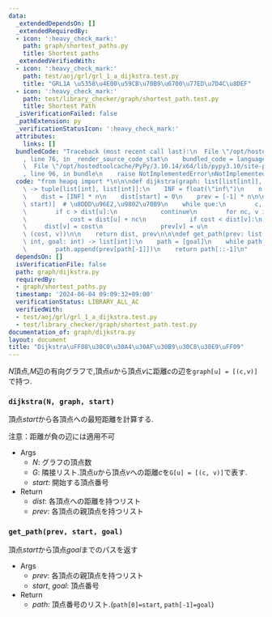 ```yaml
---
data:
  _extendedDependsOn: []
  _extendedRequiredBy:
  - icon: ':heavy_check_mark:'
    path: graph/shortest_paths.py
    title: Shortest paths
  _extendedVerifiedWith:
  - icon: ':heavy_check_mark:'
    path: test/aoj/grl/grl_1_a_dijkstra.test.py
    title: "GRL1A \u5358\u4E00\u59CB\u70B9\u6700\u77ED\u7D4C\u8DEF"
  - icon: ':heavy_check_mark:'
    path: test/library_checker/graph/shortest_path.test.py
    title: Shortest Path
  _isVerificationFailed: false
  _pathExtension: py
  _verificationStatusIcon: ':heavy_check_mark:'
  attributes:
    links: []
  bundledCode: "Traceback (most recent call last):\n  File \"/opt/hostedtoolcache/PyPy/3.10.14/x64/lib/pypy3.10/site-packages/onlinejudge_verify/documentation/build.py\"\
    , line 76, in _render_source_code_stat\n    bundled_code = language.bundle(\n\
    \  File \"/opt/hostedtoolcache/PyPy/3.10.14/x64/lib/pypy3.10/site-packages/onlinejudge_verify/languages/python.py\"\
    , line 96, in bundle\n    raise NotImplementedError\nNotImplementedError\n"
  code: "from heapq import *\n\n\ndef dijkstra(graph: list[list[int]], start: int)\
    \ -> tuple[list[int], list[int]]:\n    INF = float(\"inf\")\n    n = len(graph)\n\
    \    dist = [INF] * n\n    dist[start] = 0\n    prev = [-1] * n\n\n    que = [(0,\
    \ start)]  # \u8DDD\u96E2,\u9802\u70B9\n    while que:\n        c, u = heappop(que)\n\
    \        if c > dist[u]:\n            continue\n        for nc, v in graph[u]:\n\
    \            cost = dist[u] + nc\n            if cost < dist[v]:\n           \
    \     dist[v] = cost\n                prev[v] = u\n                heappush(que,\
    \ (cost, v))\n\n    return dist, prev\n\n\ndef get_path(prev: list[int], start:\
    \ int, goal: int) -> list[int]:\n    path = [goal]\n    while path[-1] != start:\n\
    \        path.append(prev[path[-1]])\n    return path[::-1]\n"
  dependsOn: []
  isVerificationFile: false
  path: graph/dijkstra.py
  requiredBy:
  - graph/shortest_paths.py
  timestamp: '2024-06-04 09:09:32+09:00'
  verificationStatus: LIBRARY_ALL_AC
  verifiedWith:
  - test/aoj/grl/grl_1_a_dijkstra.test.py
  - test/library_checker/graph/shortest_path.test.py
documentation_of: graph/dijkstra.py
layout: document
title: "Dijkstra\uFF08\u30C0\u30A4\u30AF\u30B9\u30C8\u30E9\uFF09"
---
```


$N$頂点,$M$辺の有向グラフで,頂点$u$から頂点$v$に距離$c$の辺を`graph[u] = [(c,v)]`で持つ.

### `dijkstra(N, graph, start)`

頂点$start$から各頂点への最短距離を計算する.

注意：距離が負の辺には適用不可

- Args
    - $N$: グラフの頂点数
    - $G$: 隣接リスト.頂点$u$から頂点$v$への距離$c$を`G[u] = [(c, v)]`で表す.
    - $start$: 開始する頂点番号
- Return
    - $dist$: 各頂点への距離を持つリスト
    - $prev$: 各頂点の親頂点を持つリスト  


### `get_path(prev, start, goal)`

頂点$start$から頂点$goal$までのパスを返す

- Args
    - $prev$: 各頂点の親頂点を持つリスト  
    - $start$, $goal$: 頂点番号
- Return
    - $path$: 頂点番号のリスト.(`path[0]=start`, `path[-1]=goal`)



